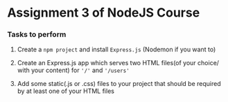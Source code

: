 # Assignment 3 of NodeJS Course

### Tasks to perform

1. Create a `npm project` and install `Express.js` (Nodemon if you want to)

2. Create an Express.js app which serves two HTML files(of your choice/ with your content) for `'/'` and `'/users'`

3. Add some static(.js or .css) files to your project that should be required by at least one of your HTML files